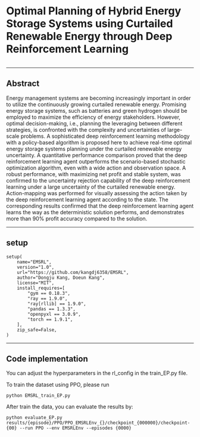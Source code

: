 <div style="display:flex; align-items: center;">

# Optimal Planning of Hybrid Energy Storage Systems using Curtailed Renewable Energy through Deep Reinforcement Learning

</div>

-----------------------------

## Abstract

Energy management systems are becoming increasingly important in order to utilize the continuously growing curtailed
renewable energy. Promising energy storage systems, such as batteries and green hydrogen should be employed to maximize
the efficiency of energy stakeholders. However, optimal decision-making, i.e., planning the leveraging between different
strategies, is confronted with the complexity and uncertainties of large-scale problems. A sophisticated deep
reinforcement learning methodology with a policy-based algorithm is proposed here to achieve real-time optimal energy
storage systems planning under the curtailed renewable energy uncertainty. A quantitative performance comparison proved
that the deep reinforcement learning agent outperforms the scenario-based stochastic optimization algorithm, even with a
wide action and observation space. A robust performance, with maximizing net profit and stable system, was confirmed to
the uncertainty rejection capability of the deep reinforcement learning under a large uncertainty of the curtailed
renewable energy. Action-mapping was performed for visually assessing the action taken by the deep reinforcement
learning agent according to the state. The corresponding results confirmed that the deep reinforcement learning agent
learns the way as the deterministic solution performs, and demonstrates more than 90\% profit accuracy compared to the
solution.

-------------------------------

## setup

```
setup(
    name="EMSRL",
    version="1.0",
    url="https://github.com/kangdj6358/EMSRL",
    author="Dongju Kang, Doeun Kang",
    license="MIT",
    install_requires=[
        "gym == 0.18.3",
        "ray == 1.9.0",
        "ray[rllib] == 1.9.0",
        "pandas == 1.3.3",
        "openpyxl == 3.0.9",
        "torch == 1.9.1",
    ],
    zip_safe=False,
)
```

-----------------------

## Code implementation

You can adjust the hyperparameters in the rl_config in the train_EP.py file.

To train the dataset using PPO, please run

```
python EMSRL_train_EP.py
```

After train the data, you can evaluate the results by:

```
python evaluate_EP.py results/{episode}/PPO/PPO_EMSRLEnv_{}/checkpoint_{000000}/checkpoint-{00} --run PPO --env EMSRLEnv --episodes {0000}
```